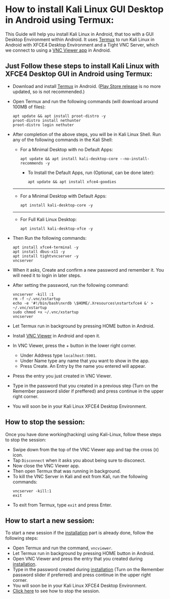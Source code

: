 # How to install Kali Linux GUI Desktop in Android using Termux:

This Guide will help you install Kali Linux in Android, that too with a GUI Desktop Environment within Android. It uses [Termux](https://f-droid.org/en/packages/com.termux/) to run Kali Linux in Android with XFCE4 Desktop Environment and a Tight VNC Server, which we connect to using a [VNC Viewer app](https://play.google.com/store/apps/details?id=com.realvnc.viewer.android) in Android.

## Just Follow these steps to install Kali Linux with XFCE4 Desktop GUI in Android using Termux:


* Download and install [Termux](https://f-droid.org/en/packages/com.termux/) in Android. ([Play Store release](https://play.google.com/store/apps/details?id=com.termux) is no more updated, so is not recommended.)
* Open Termux and run the following commands (will download around 100MB of files):
  ```
  apt update && apt install proot-distro -y
  proot-distro install nethunter
  proot-distro login nethuter
  ```
* After completion of the above steps, you will be in Kali Linux Shell. Run any of the following commands in the Kali Shell:

  * For a Minimal Desktop with no Default Apps:
    ```
    apt update && apt install kali-desktop-core --no-install-recommends -y
    ```
      * To Install the Default Apps, run (Optional, can be done later):
        ```
        apt update && apt install xfce4-goodies
        ```
  ***
  * For a Minimal Desktop with Default Apps:
    ```
    apt install kali-desktop-core -y
    ```
  ***
  * For Full Kali Linux Desktop:
    ```
    apt install kali-desktop-xfce -y
    ```
* Then Run the following commands:
  ```
  apt install xfce4-terminal -y
  apt install dbus-x11 -y
  apt install tightvncserver -y
  vncserver
  ```
* When it asks, Create and confirm a new password and remember it. You will need it to login in later steps.
* After setting the password, run the following command:
  ```
  vncserver -kill :1
  rm -f ~/.vnc/xstartup
  echo -e '#!/bin/bash\nxrdb \$HOME/.Xresources\nstartxfce4 &' > ~/.vnc/xstartup
  sudo chmod +x ~/.vnc/xstartup
  vncserver
  ```
* Let Termux run in background by pressing HOME button in Android.
* Install [VNC Viewer](https://play.google.com/store/apps/details?id=com.realvnc.viewer.android) in Android and open it.
* In VNC Viewer, press the + button in the lower right corner.
  * Under Address type `localhost:5901`.
  * Under Name type any name that you want to show in the app.
  * Press Create. An Entry by the name you entered will appear.
* Press the entry you just created in VNC Viewer.
* Type in the password that you created in a previous step (Turn on the Remember password slider if preffered) and press continue in the upper right corner.
* You will soon be in your Kali Linux XFCE4 Desktop Environment.
## How to stop the session:
Once you have done working(hacking) using Kali-Linux, follow these steps to stop the session:
* Swipe down from the top of the VNC Viewer app and tap the cross (`X`) icon.
* Tap `Disconnect` when it asks you about being sure to disconect.
* Now close the VNC Viewer app.
* Then open Termux that was running in background.
* To kill the VNC Server in Kali and exit from Kali, run the following commands:
  ```
  vncserver -kill:1
  exit
  ```
* To exit from Termux, type `exit` and press Enter.
## How to start a new session:
To start a new session if the [installation](https://github.com/HiDe-Techno-Tips/install-kali-Linux-GUI-Desktop-in-Android-using-Termux/blob/main/README.md#just-follow-these-steps-to-install-kali-linux-with-xfce4-desktop-gui-in-android-using-termux) part is already done, follow the following steps:
* Open Termux and run the command, `vncviewer`.
* Let Termux run in background by pressing HOME button in Android.
* Open VNC Viewer and press the entry that you created during [installation](https://github.com/HiDe-Techno-Tips/install-kali-Linux-GUI-Desktop-in-Android-using-Termux/blob/main/README.md#just-follow-these-steps-to-install-kali-linux-with-xfce4-desktop-gui-in-android-using-termux).
* Type in the password created during [installation](https://github.com/HiDe-Techno-Tips/install-kali-Linux-GUI-Desktop-in-Android-using-Termux/blob/main/README.md#just-follow-these-steps-to-install-kali-linux-with-xfce4-desktop-gui-in-android-using-termux) (Turn on the Remember password slider if preferred) and press continue in the upper right corner.
* You will soon be in your Kali Linux XFCE4 Desktop Environment.
* [Click here](https://github.com/HiDe-Techno-Tips/install-kali-Linux-GUI-Desktop-in-Android-using-Termux/blob/main/README.md#how-to-stop-the-session) to see how to stop the session.
